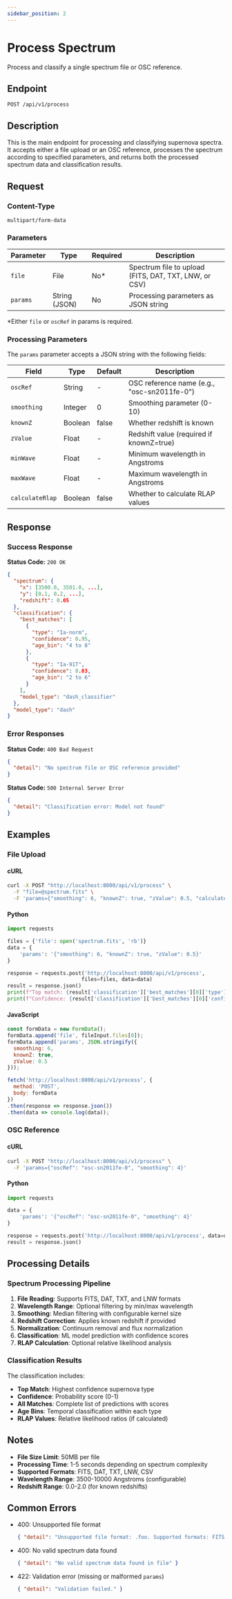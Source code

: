 ```yaml
---
sidebar_position: 2
---
```


# Process Spectrum

Process and classify a single spectrum file or OSC reference.

## Endpoint

```
POST /api/v1/process
```

## Description

This is the main endpoint for processing and classifying supernova spectra. It accepts either a file upload or an OSC reference, processes the spectrum according to specified parameters, and returns both the processed spectrum data and classification results.

## Request

### Content-Type

```
multipart/form-data
```

### Parameters

| Parameter | Type | Required | Description |
|-----------|------|----------|-------------|
| `file` | File | No* | Spectrum file to upload (FITS, DAT, TXT, LNW, or CSV) |
| `params` | String (JSON) | No | Processing parameters as JSON string |

*Either `file` or `oscRef` in params is required.

### Processing Parameters

The `params` parameter accepts a JSON string with the following fields:

| Field | Type | Default | Description |
|-------|------|---------|-------------|
| `oscRef` | String | - | OSC reference name (e.g., "osc-sn2011fe-0") |
| `smoothing` | Integer | 0 | Smoothing parameter (0-10) |
| `knownZ` | Boolean | false | Whether redshift is known |
| `zValue` | Float | - | Redshift value (required if knownZ=true) |
| `minWave` | Float | - | Minimum wavelength in Angstroms |
| `maxWave` | Float | - | Maximum wavelength in Angstroms |
| `calculateRlap` | Boolean | false | Whether to calculate RLAP values |

## Response

### Success Response

**Status Code:** `200 OK`

```json
{
  "spectrum": {
    "x": [3500.0, 3501.0, ...],
    "y": [0.1, 0.2, ...],
    "redshift": 0.05
  },
  "classification": {
    "best_matches": [
      {
        "type": "Ia-norm",
        "confidence": 0.95,
        "age_bin": "4 to 8"
      },
      {
        "type": "Ia-91T",
        "confidence": 0.03,
        "age_bin": "2 to 6"
      }
    ],
    "model_type": "dash_classifier"
  },
  "model_type": "dash"
}
```

### Error Responses

**Status Code:** `400 Bad Request`

```json
{
  "detail": "No spectrum file or OSC reference provided"
}
```

**Status Code:** `500 Internal Server Error`

```json
{
  "detail": "Classification error: Model not found"
}
```

## Examples

### File Upload

#### cURL

```bash
curl -X POST "http://localhost:8000/api/v1/process" \
  -F "file=@spectrum.fits" \
  -F 'params={"smoothing": 6, "knownZ": true, "zValue": 0.5, "calculateRlap": true}'
```

#### Python

```python
import requests

files = {'file': open('spectrum.fits', 'rb')}
data = {
    'params': '{"smoothing": 6, "knownZ": true, "zValue": 0.5}'
}

response = requests.post('http://localhost:8000/api/v1/process',
                        files=files, data=data)
result = response.json()
print(f"Top match: {result['classification']['best_matches'][0]['type']}")
print(f"Confidence: {result['classification']['best_matches'][0]['confidence']:.2f}")
```

#### JavaScript

```javascript
const formData = new FormData();
formData.append('file', fileInput.files[0]);
formData.append('params', JSON.stringify({
  smoothing: 6,
  knownZ: true,
  zValue: 0.5
}));

fetch('http://localhost:8000/api/v1/process', {
  method: 'POST',
  body: formData
})
.then(response => response.json())
.then(data => console.log(data));
```

### OSC Reference

#### cURL

```bash
curl -X POST "http://localhost:8000/api/v1/process" \
  -F 'params={"oscRef": "osc-sn2011fe-0", "smoothing": 4}'
```

#### Python

```python
import requests

data = {
    'params': '{"oscRef": "osc-sn2011fe-0", "smoothing": 4}'
}

response = requests.post('http://localhost:8000/api/v1/process', data=data)
result = response.json()
```

## Processing Details

### Spectrum Processing Pipeline

1. **File Reading**: Supports FITS, DAT, TXT, and LNW formats
2. **Wavelength Range**: Optional filtering by min/max wavelength
3. **Smoothing**: Median filtering with configurable kernel size
4. **Redshift Correction**: Applies known redshift if provided
5. **Normalization**: Continuum removal and flux normalization
6. **Classification**: ML model prediction with confidence scores
7. **RLAP Calculation**: Optional relative likelihood analysis

### Classification Results

The classification includes:
- **Top Match**: Highest confidence supernova type
- **Confidence**: Probability score (0-1)
- **All Matches**: Complete list of predictions with scores
- **Age Bins**: Temporal classification within each type
- **RLAP Values**: Relative likelihood ratios (if calculated)

## Notes

- **File Size Limit**: 50MB per file
- **Processing Time**: 1-5 seconds depending on spectrum complexity
- **Supported Formats**: FITS, DAT, TXT, LNW, CSV
- **Wavelength Range**: 3500-10000 Angstroms (configurable)
- **Redshift Range**: 0.0-2.0 (for known redshifts)

## Common Errors

- 400: Unsupported file format
  ```json
  { "detail": "Unsupported file format: .foo. Supported formats: FITS, DAT, TXT, LNW, CSV" }
  ```
- 400: No valid spectrum data found
  ```json
  { "detail": "No valid spectrum data found in file" }
  ```
- 422: Validation error (missing or malformed `params`)
  ```json
  { "detail": "Validation failed." }
  ```
